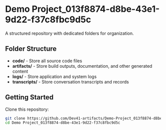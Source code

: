 # Demo Project_013f8874-d8be-43e1-9d22-f37c8fbc9d5c
A structured repository with dedicated folders for organization.

## Folder Structure

- **code/** - Store all source code files
- **artifacts/** - Store build outputs, documentation, and other generated content
- **logs/** - Store application and system logs
- **transcripts/** - Store conversation transcripts and records

## Getting Started

Clone this repository:
```bash
git clone https://github.com/Dev41-artifacts/Demo-Project_013f8874-d8be-43e1-9d22-f37c8fbc9d5c
cd Demo Project_013f8874-d8be-43e1-9d22-f37c8fbc9d5c
```

